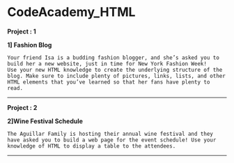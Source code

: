 # CodeAcademy_HTML

**Project : 1**

**1] Fashion Blog**
  
    Your friend Isa is a budding fashion blogger, and she’s asked you to build her a new website, just in time for New York Fashion Week!
    Use your new HTML knowledge to create the underlying structure of the blog. Make sure to include plenty of pictures, links, lists, and other HTML elements that you’ve learned so that her fans have plenty to read.
    
---
**Project : 2**

**2]Wine Festival Schedule**

    The Aguillar Family is hosting their annual wine festival and they have asked you to build a web page for the event schedule! Use your knowledge of HTML to display a table to the attendees.
    
---
